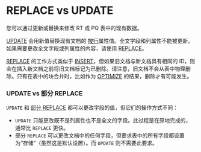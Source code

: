 # REPLACE vs UPDATE

您可以通过更新或替换来修改 RT 或 PQ 表中的现有数据。

[UPDATE](../../Data_creation_and_modification/Updating_documents/UPDATE.md) 会用新值替换现有文档的 [按行](../../Creating_a_table/Data_types.md#Row-wise-and-columnar-attribute-storages)属性值。全文字段和列属性不能被更新。如果需要更改全文字段或列属性的内容，请使用 [REPLACE](../../Data_creation_and_modification/Updating_documents/REPLACE.md)。

[REPLACE](../../Data_creation_and_modification/Updating_documents/REPLACE.md) 的工作方式类似于 [INSERT](../../Data_creation_and_modification/Adding_documents_to_a_table/Adding_documents_to_a_real-time_table.md)，但如果旧文档与新文档具有相同的 ID，则会在插入新文档之前将旧文档标记为已删除。请注意，旧文档不会从表中物理删除。只有在表中的块合并时，比如作为 [OPTIMIZE](../../Securing_and_compacting_a_table/Compacting_a_table.md) 的结果，删除才有可能发生。

### UPDATE vs 部分 REPLACE

`UPDATE` 和 [部分 REPLACE](../../Data_creation_and_modification/Updating_documents/REPLACE.md?client=REPLACE+SET) 都可以更改字段的值，但它们的操作方式不同：
- `UPDATE` 只能更改既不是列属性也不是全文的字段。此过程是在原地完成的，通常比 `REPLACE` 更快。
- 部分 `REPLACE` 可以更改文档中的任何字段，但要求表中的所有字段都设置为“存储”（虽然这是默认设置）。而 `UPDATE` 则不需要此要求。

<!-- proofread -->


